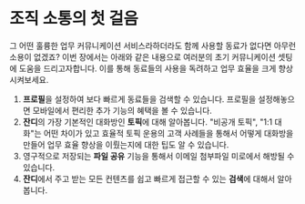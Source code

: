 조직 소통의 첫 걸음
=====

그 어떤 훌륭한 업무 커뮤니케이션 서비스라하더라도 함께 사용할 동료가 없다면 아무런 소용이 없겠죠? 이번 장에서는 아래와 같은 내용으로 여러분의 초기 커뮤니케이션 셋팅에 도움을 드리고자합니다. 이를 통해 동료들의 사용을 독려하고 업무 효율을 크게 향상시켜보세요.

1. **프로필**을 설정하여 보다 빠르게 동료들을 검색할 수 있습니다. 프로필을 설정해놓으면 모바일에서 편리한 추가 기능의 혜택을 볼 수 있습니다.
2. **잔디**의 가장 기본적인 대화방인 **토픽**에 대해 알아봅니다. "비공개 토픽", "1:1 대화"는 어떤 차이가 있고 효율적 토픽 운용의 고객 사례들을 통해서 어떻게 대화방을 만들어 업무 효율 향상을 이뤘는지에 대한 팁도 알 수 있습니다.
3. 영구적으로 저장되는 **파일 공유** 기능을 통해서 이메일 첨부파일 미로에서 해방될 수 있습니다.
4. **잔디**에서 주고 받는 모든 컨텐츠를 쉽고 빠르게 접근할 수 있는 **검색**에 대해서 알아봅니다.
